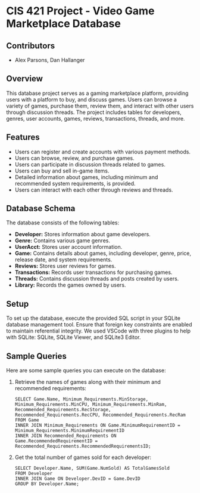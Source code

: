 # CIS 421 Project - Video Game Marketplace Database
## Contributors
- Alex Parsons, Dan Hallanger
## Overview
This database project serves as a gaming marketplace platform, providing users with a platform to buy, and discuss games. Users can browse a variety of games, purchase them, review them, and interact with other users through discussion threads. The project includes tables for developers, genres, user accounts, games, reviews, transactions, threads, and more.

## Features
- Users can register and create accounts with various payment methods.
- Users can browse, review, and purchase games.
- Users can participate in discussion threads related to games.
- Users can buy and sell in-game items.
- Detailed information about games, including minimum and recommended system requirements, is provided.
- Users can interact with each other through reviews and threads.

## Database Schema
The database consists of the following tables:
- **Developer:** Stores information about game developers.
- **Genre:** Contains various game genres.
- **UserAcct:** Stores user account information.
- **Game:** Contains details about games, including developer, genre, price, release date, and system requirements.
- **Reviews:** Stores user reviews for games.
- **Transactions:** Records user transactions for purchasing games.
- **Threads:** Contains discussion threads and posts created by users.
- **Library:** Records the games owned by users.

## Setup
To set up the database, execute the provided SQL script in your SQLite database management tool. Ensure that foreign key constraints are enabled to maintain referential integrity.
We used VSCode with three plugins to help with SQLite: SQLite, SQLite Viewer, and SQLite3 Editor.

## Sample Queries
Here are some sample queries you can execute on the database:
1. Retrieve the names of games along with their minimum and recommended requirements:
   
    ```
    SELECT Game.Name, Minimum_Requirements.MinStorage, Minimum_Requirements.MinCPU, Minimum_Requirements.MinRam, Recommended_Requirements.RecStorage, Recommended_Requirements.RecCPU, Recommended_Requirements.RecRam
    FROM Game
    INNER JOIN Minimum_Requirements ON Game.MinimumRequirementID = Minimum_Requirements.MinimumRequirementID
    INNER JOIN Recommended_Requirements ON Game.RecommendedRequirementID = Recommended_Requirements.RecommendedRequirementsID;
    ```
2. Get the total number of games sold for each developer:
    ```
    SELECT Developer.Name, SUM(Game.NumSold) AS TotalGamesSold
    FROM Developer
    INNER JOIN Game ON Developer.DevID = Game.DevID
    GROUP BY Developer.Name;
   ```
